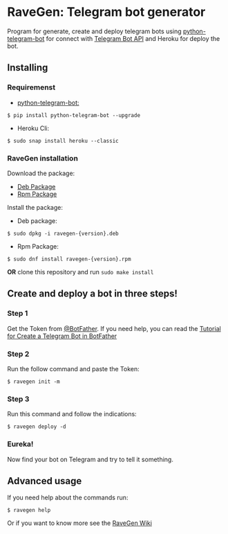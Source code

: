 # RaveGen: Telegram bot generator


Program for generate, create and deploy telegram bots using [python-telegram-bot](https://github.com/python-telegram-bot/python-telegram-bot) for connect with [Telegram Bot API](https://core.telegram.org/bots/api) and Heroku for deploy the bot.

## Installing

### Requiremenst

- [python-telegram-bot:](https://github.com/python-telegram-bot/python-telegram-bot)

```shell
$ pip install python-telegram-bot --upgrade
```

- Heroku Cli:

```shell
$ sudo snap install heroku --classic
```

### RaveGen installation

Download the package:

- [Deb Package](https://github.com/ChrisChV/RaveGen-Telegram-bot-generator/releases/download/V0.1.0/ravegen-0.1.0-1_amd64.deb)
- [Rpm Package](https://github.com/ChrisChV/RaveGen-Telegram-bot-generator/releases/download/V0.1.0/ravegen-0.1.0-1.noarch.rpm)

Install the package:

- Deb package:

```shell
$ sudo dpkg -i ravegen-{version}.deb
```

- Rpm Package:

```shell
$ sudo dnf install ravegen-{version}.rpm
```
**OR** clone this repository and run `sudo make install`

## Create and deploy a bot in three steps!


### Step 1

Get the Token from [@BotFather](https://telegram.me/BotFather). If you need help, you can read the [Tutorial for Create a Telegram Bot in BotFather](https://github.com/ChrisChV/RaveGen-Telegram-bot-generator/wiki/Tutorial:-Create-a-Telegram-Bot-in-BotFather)


### Step 2

Run the follow command and paste the Token:

```shell
$ ravegen init -m
```

### Step 3

Run this command and follow the indications:

```shell
$ ravegen deploy -d
```
### Eureka!

Now find your bot on Telegram and try to tell it something.

## Advanced usage

If you need help about the commands run:

```
$ ravegen help
```

Or if you want to know more see the [RaveGen Wiki](https://github.com/ChrisChV/RaveGen-Telegram-bot-generator/wiki)

